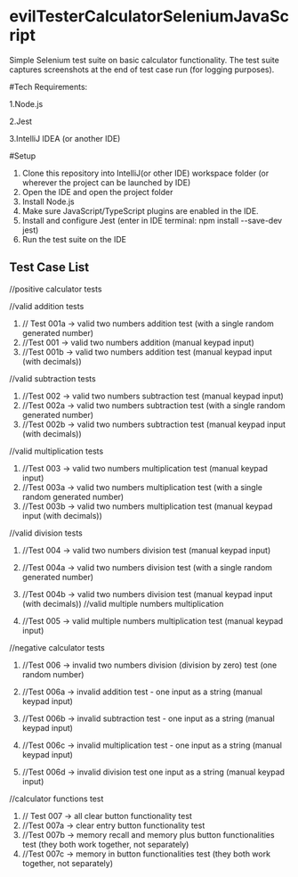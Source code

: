 # evilTesterCalculatorSeleniumJavaScript

Simple Selenium test suite on basic calculator functionality. The test suite captures screenshots at the end of test case run (for logging purposes).

#Tech Requirements:
 
 1.Node.js

 2.Jest
 
 3.IntelliJ IDEA (or another IDE)

#Setup

1. Clone this repository into IntelliJ(or other IDE) workspace folder (or wherever the project can be launched by IDE)
2. Open the IDE and open the project folder
3. Install Node.js
4. Make sure JavaScript/TypeScript plugins are enabled in the IDE.
5. Install and configure Jest (enter in IDE terminal: npm install --save-dev jest)
6. Run the test suite on the IDE

## Test Case List

//positive calculator tests

//valid addition tests

1. // Test 001a -> valid two numbers addition test (with a single random generated number)
2. //Test 001 -> valid two numbers addition (manual keypad input)
3. //Test 001b -> valid two numbers addition test (manual keypad input (with decimals))
   
//valid subtraction tests

1. //Test 002 -> valid two numbers subtraction test (manual keypad input)
2. //Test 002a -> valid two numbers subtraction test (with a single random generated number)
3. //Test 002b -> valid two numbers subtraction test (manual keypad input (with decimals))
   
//valid multiplication tests

1. //Test 003 -> valid two numbers multiplication test (manual keypad input)
2. //Test 003a -> valid two numbers multiplication test (with a single random generated number)
3. //Test 003b -> valid two numbers multiplication test (manual keypad input (with decimals))
   
//valid division tests

1. //Test 004 -> valid two numbers division test (manual keypad input)
2. //Test 004a -> valid two numbers division test (with a single random generated number)
3. //Test 004b -> valid two numbers division test (manual keypad input (with decimals))
//valid multiple numbers multiplication

1. //Test 005 -> valid multiple numbers multiplication test (manual keypad input)
   
//negative calculator tests

1. //Test 006 -> invalid two numbers division (division by zero) test (one random number)

2. //Test 006a -> invalid addition test - one input as a string (manual keypad input)
3. //Test 006b -> invalid subtraction test - one input as a string (manual keypad input)
4. //Test 006c -> invalid multiplication test - one input as a string (manual keypad input)
5. //Test 006d -> invalid division test one input as a string (manual keypad input)
   
//calculator functions test

1. // Test 007 -> all clear button functionality test
2. //Test 007a -> clear entry button functionality test
3. //Test 007b -> memory recall and memory plus button functionalities test (they both work together, not separately)
4. //Test 007c -> memory in button functionalities test (they both work together, not separately)

